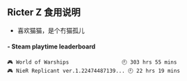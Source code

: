 ## Ricter Z 食用说明
- 喜欢猫猫，是个冇猫孤儿

<!-- steam-box start -->
#### - Steam playtime leaderboard
```text
🎮 World of Warships                 🕘 303 hrs 55 mins
🎮 NieR Replicant ver.1.22474487139... 🕘 22 hrs 19 mins
```
<!-- Powered by https://github.com/YouEclipse/steam-box . -->
<!-- steam-box end -->
